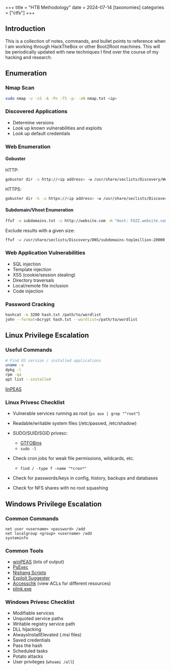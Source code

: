 +++
title = "HTB Methodology"
date = 2024-07-14
[taxonomies]
categories = ["ctfs"]
+++

## Introduction

This is a collection of notes, commands, and bullet points to reference when I am working through HackTheBox or other Boot2Root machines. This will be periodically updated with new techniques I find over the course of my hacking and research.

## Enumeration

### Nmap Scan

```bash
sudo nmap -v -sS -A -Pn -T5 -p- -oN nmap.txt <ip>
```

### Discovered Applications

- Determine versions
- Look up known vulnerabilities and exploits
- Look up default credentials

### Web Enumeration

#### Gobuster

HTTP:

```bash
gobuster dir -u http://<ip address> -w /usr/share/seclists/Discovery/Web-Content/directory-list-lowercase-2.3-medium.txt -x php,html,txt -r -t 100 -o gobuster-80.txt
```

HTTPS:

```bash
gobuster dir -k -u https://<ip address> -w /usr/share/seclists/Discovery/Web-Content/directory-list-lowercase-2.3-medium.txt -x php,html,txt -r -t 100 -o gobuster-443.txt
```

#### Subdomain/Vhost Enumeration

```bash
ffuf -w subdomains.txt -u http://website.com -H "Host: FUZZ.website.com" -o subdomain-scan.txt
```

Exclude results with a given size:

```bash
ffuf -w /usr/share/seclists/Discovery/DNS/subdomains-top1million-20000.txt -u http://devvortex.htb -H "Host: FUZZ.devvortex.htb" -fs 154
```

### Web Application Vulnerabilities

- SQL injection
- Template injection
- XSS (cookie/session stealing)
- Directory traversals
- Local/remote file inclusion
- Code injection

### Password Cracking

```bash
hashcat -m 3200 hash.txt /path/to/wordlist
john --format=bcrypt hash.txt --wordlist=/path/to/wordlist
```

## Linux Privilege Escalation

### Useful Commands

```bash
# Find OS version / installed applications 
uname -a
dpkg -l
rpm -qa
apt list --installed
```

[linPEAS](https://github.com/peass-ng/PEASS-ng/tree/master/linPEAS)

### Linux Privesc Checklist

- Vulnerable services running as root (`ps aux | grep "^root"`)
- Readable/writable system files (/etc/passwd, /etc/shadow)
- SUDO/SUID/SGID privesc:
  
  - [GTFOBins](https://gtfobins.github.io/)
  - `sudo -l`
- Check cron jobs for weak file permissions, wildcards, etc.
  
  - `find / -type f -name "*cron*"`
- Check for passwords/keys in config, history, backups and databases
- Check for NFS shares with no root squashing

## Windows Privilege Escalation

### Common Commands

```batch
net user <username> <password> /add
net localgroup <group> <username> /add 
systeminfo
```

### Common Tools

- [winPEAS](https://github.com/peass-ng/PEASS-ng/tree/master/winPEAS) (lots of output)
- [PsExec](https://learn.microsoft.com/en-us/sysinternals/downloads/psexec)
- [Nishang Scripts](https://github.com/samratashok/nishang)
- [Exploit Suggester](https://github.com/bitsadmin/wesng)
- [Accesschk](https://learn.microsoft.com/en-us/sysinternals/downloads/accesschk) (view ACLs for different resources)
- [plink.exe](https://www.chiark.greenend.org.uk/~sgtatham/putty/latest.html)

### Windows Privesc Checklist

- Modifiable services
- Unquoted service paths
- Writable registry service path
- DLL hijacking
- AlwaysInstallElevated (.msi files)
- Saved credentials
- Pass the hash
- Scheduled tasks
- Potato attacks
- User privileges (`whoami /all`)